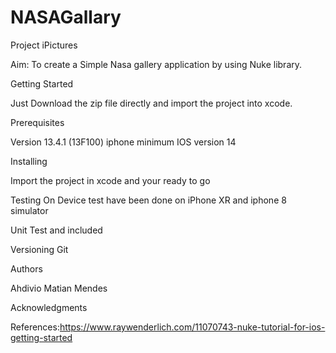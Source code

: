 # NASAGallary
Project iPictures

Aim: To create a Simple Nasa gallery application by using Nuke library.

Getting Started

Just Download the zip file directly and import the project into xcode.

Prerequisites

Version 13.4.1 (13F100) iphone minimum IOS version 14

Installing

Import the project in xcode and your ready to go

Testing On Device test have been done on iPhone XR and iphone 8 simulator

Unit Test and included

Versioning Git

Authors

Ahdivio Matian Mendes

Acknowledgments

References:https://www.raywenderlich.com/11070743-nuke-tutorial-for-ios-getting-started
